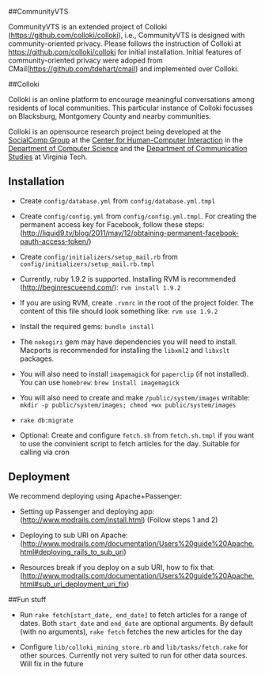 ##CommunityVTS

CommunityVTS is an extended project of Colloki (https://github.com/colloki/colloki), i.e., CommunityVTS is designed with community-oriented privacy. Please follows the instruction of Colloki at https://github.com/colloki/colloki for initial installation. Initial features of community-oriented privacy were adoped from CMail(https://github.com/tdehart/cmail) and  implemented over Colloki. 

##Colloki

Colloki is an online platform to encourage meaningful conversations among residents of local communities. This particular instance of Colloki focusses on Blacksburg, Montgomery County and nearby communities.

Colloki is an opensource research project being developed at the [SocialComp Group](http://diggov.cs.vt.edu) at the [Center for Human-Computer Interaction](http://hci.vt.edu) in the [Department of Computer Science](http://www.cs.vt.edu) and the [Department of Communication Studies](http://www.comm.vt.edu) at Virginia Tech.

## Installation

* Create `config/database.yml` from `config/database.yml.tmpl`

* Create `config/config.yml` from `config/config.yml.tmpl`. For creating the permanent access key for Facebook, follow these steps: (http://liquid9.tv/blog/2011/may/12/obtaining-permanent-facebook-oauth-access-token/)

* Create `config/initializers/setup_mail.rb` from `config/initializers/setup_mail.rb.tmpl`

* Currently, ruby 1.9.2 is supported. Installing RVM is recommended (http://beginrescueend.com/): 
`rvm install 1.9.2`

* If you are using RVM, create `.rvmrc` in the root of the project folder.
    The content of this file should look something like: `rvm use 1.9.2`

* Install the required gems: `bundle install`

* The `nokogiri` gem may have dependencies you will need to install. 
    Macports is recommended for installing the `libxml2` and `libxslt` packages.

* You will also need to install `imagemagick` for `paperclip` (if not installed). 
    You can use `homebrew`: `brew install imagemagick`

* You will also need to create and make `/public/system/images` writable:
  `mkdir -p public/system/images; chmod +wx public/system/images`

* `rake db:migrate`

* Optional: Create and configure `fetch.sh` from `fetch.sh.tmpl` if you want to use the convinient script to fetch articles for the day. Suitable for calling via cron

## Deployment

We recommend deploying using Apache+Passenger:

* Setting up Passenger and deploying app: (http://www.modrails.com/install.html) (Follow steps 1 and 2)

* Deploying to sub URI on Apache: (http://www.modrails.com/documentation/Users%20guide%20Apache.html#deploying_rails_to_sub_uri)

* Resources break if you deploy on a sub URI, how to fix that: (http://www.modrails.com/documentation/Users%20guide%20Apache.html#sub_uri_deployment_uri_fix)

##Fun stuff

* Run `rake fetch[start_date, end_date]` to fetch articles for a range of dates. Both `start_date` and `end_date` are optional arguments. By default (with no arguments), `rake fetch` fetches the new articles for the day

* Configure `lib/colloki_mining_store.rb` and `lib/tasks/fetch.rake` for other sources. Currently not very suited to run for other data sources. Will fix in the future
